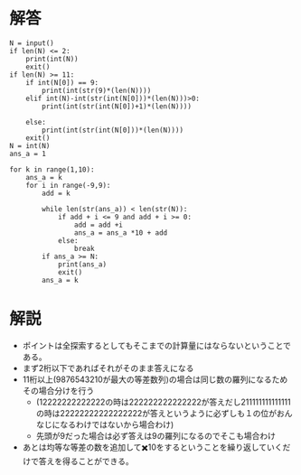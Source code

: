 # 解答
```
N = input()
if len(N) <= 2:
    print(int(N))
    exit()
if len(N) >= 11:
    if int(N[0]) == 9:
        print(int(str(9)*(len(N))))
    elif int(N)-int(str(int(N[0]))*(len(N)))>0:
        print(int(str(int(N[0])+1)*(len(N))))
 
    else:
        print(int(str(int(N[0]))*(len(N))))
    exit()
N = int(N)
ans_a = 1
 
for k in range(1,10):
    ans_a = k
    for i in range(-9,9):
        add = k
        
        while len(str(ans_a)) < len(str(N)):
            if add + i <= 9 and add + i >= 0:
                add = add +i
                ans_a = ans_a *10 + add
            else:
                break
        if ans_a >= N:
            print(ans_a)
            exit()
        ans_a = k
```
# 解説
- ポイントは全探索するとしてもそこまでの計算量にはならないということである。
- まず2桁以下であればそれがそのまま答えになる
- 11桁以上(9876543210が最大の等差数列)の場合は同じ数の羅列になるためその場合分けを行う
    - (12222222222222の時は222222222222222が答えだし211111111111111の時は22222222222222222が答えというように必ずしも１の位がおんなじになるわけではないから場合わけ)
    - 先頭が9だった場合は必ず答えは9の羅列になるのでそこも場合わけ
- あとは均等な等差の数を追加して✖️10をするということを繰り返していくだけで答えを得ることができる。